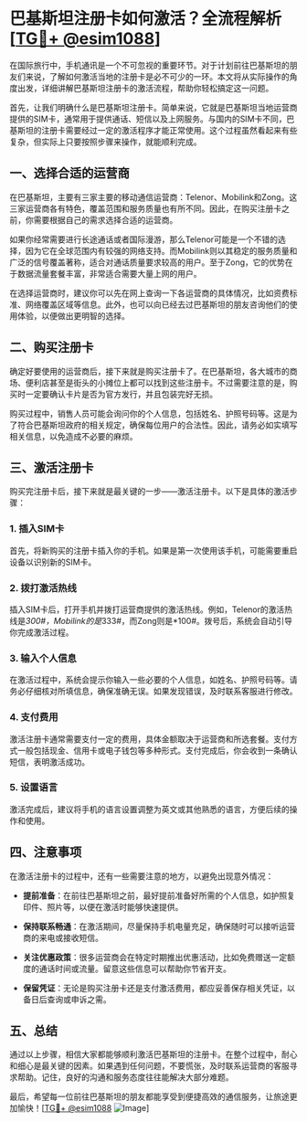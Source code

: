 # 巴基斯坦注册卡如何激活？全流程解析[[TG💪+ @esim1088](https://t.me/s/esim1088)]

在国际旅行中，手机通讯是一个不可忽视的重要环节。对于计划前往巴基斯坦的朋友们来说，了解如何激活当地的注册卡是必不可少的一环。本文将从实际操作的角度出发，详细讲解巴基斯坦注册卡的激活流程，帮助你轻松搞定这一问题。

首先，让我们明确什么是巴基斯坦注册卡。简单来说，它就是巴基斯坦当地运营商提供的SIM卡，通常用于提供通话、短信以及上网服务。与国内的SIM卡不同，巴基斯坦的注册卡需要经过一定的激活程序才能正常使用。这个过程虽然看起来有些复杂，但实际上只要按照步骤来操作，就能顺利完成。

## 一、选择合适的运营商

在巴基斯坦，主要有三家主要的移动通信运营商：Telenor、Mobilink和Zong。这三家运营商各有特色，覆盖范围和服务质量也有所不同。因此，在购买注册卡之前，你需要根据自己的需求选择合适的运营商。

如果你经常需要进行长途通话或者国际漫游，那么Telenor可能是一个不错的选择，因为它在全球范围内有较强的网络支持。而Mobilink则以其稳定的服务质量和广泛的信号覆盖著称，适合对通话质量要求较高的用户。至于Zong，它的优势在于数据流量套餐丰富，非常适合需要大量上网的用户。

在选择运营商时，建议你可以先在网上查询一下各运营商的具体情况，比如资费标准、网络覆盖区域等信息。此外，也可以向已经去过巴基斯坦的朋友咨询他们的使用体验，以便做出更明智的选择。

## 二、购买注册卡

确定好要使用的运营商后，接下来就是购买注册卡了。在巴基斯坦，各大城市的商场、便利店甚至是街头的小摊位上都可以找到这些注册卡。不过需要注意的是，购买时一定要确认卡片是否为官方发行，并且包装完好无损。

购买过程中，销售人员可能会询问你的个人信息，包括姓名、护照号码等。这是为了符合巴基斯坦政府的相关规定，确保每位用户的合法性。因此，请务必如实填写相关信息，以免造成不必要的麻烦。

## 三、激活注册卡

购买完注册卡后，接下来就是最关键的一步——激活注册卡。以下是具体的激活步骤：

### 1. 插入SIM卡

首先，将新购买的注册卡插入你的手机。如果是第一次使用该手机，可能需要重启设备以识别新的SIM卡。

### 2. 拨打激活热线

插入SIM卡后，打开手机并拨打运营商提供的激活热线。例如，Telenor的激活热线是*300#，Mobilink的是*333#，而Zong则是*100#。拨号后，系统会自动引导你完成激活过程。

### 3. 输入个人信息

在激活过程中，系统会提示你输入一些必要的个人信息，如姓名、护照号码等。请务必仔细核对所填信息，确保准确无误。如果发现错误，及时联系客服进行修改。

### 4. 支付费用

激活注册卡通常需要支付一定的费用，具体金额取决于运营商和所选套餐。支付方式一般包括现金、信用卡或电子钱包等多种形式。支付完成后，你会收到一条确认短信，表明激活成功。

### 5. 设置语言

激活完成后，建议将手机的语言设置调整为英文或其他熟悉的语言，方便后续的操作和使用。

## 四、注意事项

在激活注册卡的过程中，还有一些需要注意的地方，以避免出现意外情况：

- **提前准备**：在前往巴基斯坦之前，最好提前准备好所需的个人信息，如护照复印件、照片等，以便在激活时能够快速提供。
  
- **保持联系畅通**：在激活期间，尽量保持手机电量充足，确保随时可以接听运营商的来电或接收短信。

- **关注优惠政策**：很多运营商会在特定时期推出优惠活动，比如免费赠送一定额度的通话时间或流量。留意这些信息可以帮助你节省开支。

- **保留凭证**：无论是购买注册卡还是支付激活费用，都应妥善保存相关凭证，以备日后查询或申诉之需。

## 五、总结

通过以上步骤，相信大家都能够顺利激活巴基斯坦的注册卡。在整个过程中，耐心和细心是最关键的因素。如果遇到任何问题，不要慌张，及时联系运营商的客服寻求帮助。记住，良好的沟通和服务态度往往能解决大部分难题。

最后，希望每一位前往巴基斯坦的朋友都能享受到便捷高效的通信服务，让旅途更加愉快！[[TG💪+ @esim1088](https://t.me/s/esim1088) ![Image](https://i.postimg.cc/4NQfJmqS/Snipaste-2025-05-13-00-14-12.png)]